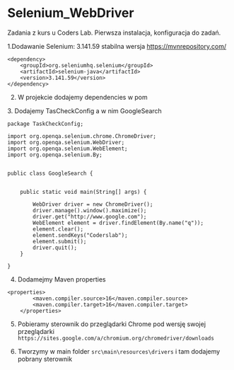 # Selenium_WebDriver

Zadania z kurs u Coders Lab. Pierwsza instalacja, konfiguracja do zadań.

1.Dodawanie Selenium: 3.141.59 stabilna wersja
https://mvnrepository.com/

```<!-- https://mvnrepository.com/artifact/org.seleniumhq.selenium/selenium-java -->
<dependency>
    <groupId>org.seleniumhq.selenium</groupId>
    <artifactId>selenium-java</artifactId>
    <version>3.141.59</version>
</dependency>
```
2. W projekcie dodajemy dependencies w pom
<dependency>
3. Dodajemy TasCheckConfig a w nim GoogleSearch

```
package TaskCheckConfig;

import org.openqa.selenium.chrome.ChromeDriver;
import org.openqa.selenium.WebDriver;
import org.openqa.selenium.WebElement;
import org.openqa.selenium.By;


public class GoogleSearch {


    public static void main(String[] args) {

        WebDriver driver = new ChromeDriver();
        driver.manage().window().maximize();
        driver.get("http://www.google.com");
        WebElement element = driver.findElement(By.name("q"));
        element.clear();
        element.sendKeys("Coderslab");
        element.submit();
        driver.quit();
    }

}
```
4. Dodamejmy Maven properties
```
<properties>
        <maven.compiler.source>16</maven.compiler.source>
        <maven.compiler.target>16</maven.compiler.target>
    </properties>
```

5. Pobieramy sterownik do przeglądarki Chrome pod wersję swojej przeglądarki
`https://sites.google.com/a/chromium.org/chromedriver/downloads`

6. Tworzymy w main folder `src\main\resources\drivers` i tam dodajemy pobrany sterownik
